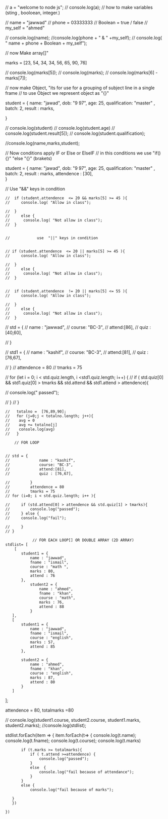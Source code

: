 // a = "welcome to node js";
// console.log(a);
//                  how to make variables (sting , booloean, integer.)

// name = "jawwad"
// phone = 03333333
// Boolean = true / false
// my_self = "ahmed"

// console.log(name);
//console.log(phone +  " & " +my_self);
// console.log( " name +  phone + Boolean + my_self");


//                        now Make array[]"


marks = [23, 54, 34, 34, 56, 65, 90, 76]

// console.log(marks[5]);
// console.log(marks);
// console.log(marks[6] - marks[7]);



//             now make Object, "its for use  for a grouping of subject line in a single frame
 //                   to use Object we represent object as "{}"


 student = {
    name: "jawad",
    dob: "9 97",
    age: 25,
    qualification: "master" ,
    batch: 2,
     result : marks,

}

// console.log(student)
// console.log(student.age)
// console.log(student.result[5]);
// console.log(student.qualification); 

//console.log(name,marks,student); 

//                              Now conditions apply IF or Else or ElseIF
//                           in this conditions we use  "if(){}"  "else "{}" (brakets)

student = {
    name: "jawad",
    dob: "9 97",
    age: 25,
    qualification: "master" ,
    batch: 2,
     result : marks,
     attendence : [30],  
}

//                     Use "&&" keys  in condition


    //  if (student.attendence  <= 20 && marks[5] >= 45 ){
    //     console.log( "Allow in class");

    //  }
    //     else {
    //      console.log( "Not allow in class");
    //  }
      

    //            use  "||" keys in condition


    // if (student.attendence  <= 20 || marks[5] >= 45 ){
    //     console.log( "Allow in class");

    //  }
    //     else {
    //      console.log( "Not allow in class");
    //  }

    
    //  if (student.attendence  != 20 || marks[5] <= 55 ){
    //     console.log( "Allow in class");

    //  }
    //     else {
    //      console.log( "Not allow in class");
    //  }


    
//     std = {
//         name : "jawwad",
//         course: "BC-3",
//         attend:[86],
//         quiz : [40,60],
   
//     }

//     std1 = {
//         name : "kashif",
//         course: "BC-3",
//         attend:[81],
//         quiz : [76,67],
   
//     }
//     attendence = 80
//     tmarks = 75

//     for (let i = 0; i < std.quiz.length, i <std1.quiz.length; i++) {
//         if ( std.quiz[0] && std1.quiz[0] > tmarks &&  std.attend && std1.attend > attendence){

//     console.log(" passed");
            
//         }
//     }
      

    
    
    //   totalno =  [76,89,90];
    //   for (j=0;j < totalno.length; j++){
    //    avg = 0
    //    avg += totalno[j]
    //    console.log(avg) 
    //   }
    
        // FOR LOOP 


    // std = {
    //             name : "kashif",
    //             course: "BC-3",
    //             attend:[81],
    //             quiz : [76,67],
           
    //         }
    //         attendence = 80
    //         tmarks = 75
    // for (i=0; i < std.quiz.length; i++ ){
    
    //     if (std.attend[0] > attendence && std.quiz[1] > tmarks){
    //         console.log("passed");
    //     } else {
    //     console.log("fail");
    
    //     }
    // }
    
                // FOR EACH LOOP[] OR DOUBLE ARRAY (2D ARRAY)
    stdlist= [  
        [
           student1 = {
               name : "jawwad",
               fname : "ismail",
               course : "math ",
               marks : 80,
               attend : 76
           },
               student2 = {
                   name : "ahmed",
                   fname : "khan",
                   course : "math",
                   marks : 76,
                   attend : 88
               }
       ],
       [
           student1 = {
               name : "jawwad",
               fname : "ismail",
               course : "english",
               marks : 57,
               attend : 85
           },
   
           student2 = {
               name : "ahmed",
               fname : "khan",
               course : "english",
               marks : 87,
               attend : 80
           }
       ]
   ];
       
   
   attendence = 80,
   totalmarks =80
   
   //  console.log(student1.course, student2.course, student1.marks, student2.marks);
   //console.log(stdlist); 
   
   stdlist.forEach(item => {
       item.forEach(t=> {
           console.log(t.name);
           console.log(t.fname);
           console.log(t.course);
           console.log(t.marks)
   
           if (t.marks >= totalmarks){
               if ( t.attend >=attendence) {
                   console.log("passed");
               }
               else  {
                   console.log("fail because of attendance");
               }
           }
           else {
               console.log("fail because of marks");
           
       }
       })
                 
    })
